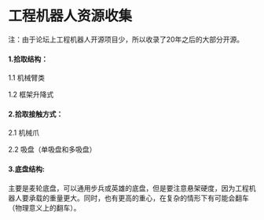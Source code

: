 #                                   工程机器人资源收集

注：由于论坛上工程机器人开源项目少，所以收录了20年之后的大部分开源。

#### 1.拾取结构：

1.1 机械臂类

1.2 框架升降式

#### 2.拾取接触方式：

2.1 机械爪

2.2 吸盘（单吸盘和多吸盘）

#### 3.底盘结构:

主要是麦轮底盘，可以通用步兵或英雄的底盘，但是要注意悬架硬度，因为工程机器人要承载的重量更大。同时，也有更高的重心，在复杂的情形下有可能会翻车（物理意义上的翻车）。

